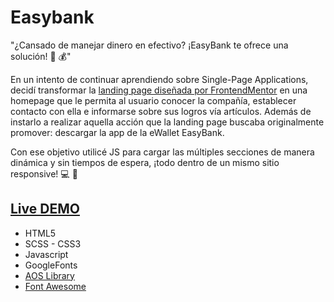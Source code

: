 # Easybank

"¿Cansado de manejar dinero en efectivo? ¡EasyBank te ofrece una solución! :mega: :moneybag:"

En un intento de continuar aprendiendo sobre Single-Page Applications, decidí transformar la [landing page diseñada por FrontendMentor](https://www.frontendmentor.io/challenges/easybank-landing-page-WaUhkoDN) en una homepage que le permita al usuario conocer la compañía, establecer contacto con ella e informarse sobre sus logros vía artículos. Además de instarlo a realizar aquella acción que la landing page buscaba originalmente promover: descargar la app de la eWallet EasyBank.

Con ese objetivo utilicé JS para cargar las múltiples secciones de manera dinámica y sin tiempos de espera, ¡todo dentro de un mismo sitio responsive! :computer: :iphone:

## [Live DEMO](https://dvdolivera.github.io/EasyBank/)

+ HTML5
+ SCSS - CSS3
+ Javascript
+ GoogleFonts
+ [AOS Library](https://michalsnik.github.io/aos/)
+ [Font Awesome](https://fontawesome.com/)
